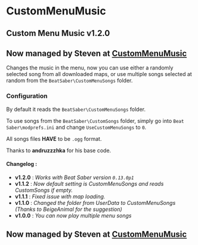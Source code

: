 # CustomMenuMusic

## Custom Menu Music v1.2.0

## Now managed by **Steven** at [CustomMenuMusic](https://github.com/DeadlyKitten/CustomMenuMusic)

Changes the music in the menu, now you can use either a randomly selected song from all downloaded maps, or use multiple songs selected at random from the `BeatSaber\CustomMenuSongs` folder.

### Configuration
By default it reads the `BeatSaber\CustomMenuSongs` folder.

To use songs from the `BeatSaber\CustomSongs` folder, simply go into `Beat Saber\modprefs.ini` and change `UseCustomMenuSongs` to `0`. 

All songs files **HAVE** to be `.ogg` format.


Thanks to **andruzzzhka** for his base code.

#### Changelog :
- **v1.2.0** : *Works with Beat Saber version `0.13.0p1`*
- **v1.1.2** : *Now default setting is CustomMenuSongs and reads CustomSongs if empty.*
- **v1.1.1** : *Fixed issue with map loading.*
- **v1.1.0** : *Changed the folder from UserData to CustomMenuSongs (Thanks to BeigeAnimal for the suggestion)*
- **v1.0.0** : *You can now play multiple menu songs*


## Now managed by **Steven** at [CustomMenuMusic](https://github.com/DeadlyKitten/CustomMenuMusic)
